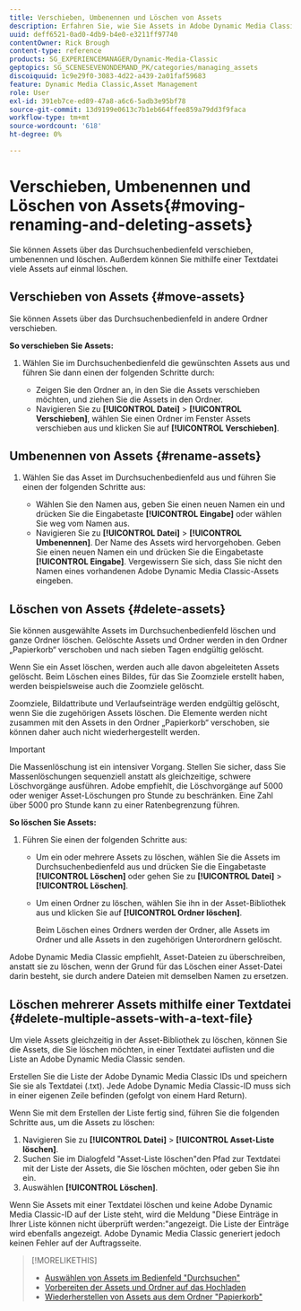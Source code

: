 ```yaml
---
title: Verschieben, Umbenennen und Löschen von Assets
description: Erfahren Sie, wie Sie Assets in Adobe Dynamic Media Classic verschieben, umbenennen und löschen können.
uuid: deff6521-0ad0-4db9-b4e0-e3211ff97740
contentOwner: Rick Brough
content-type: reference
products: SG_EXPERIENCEMANAGER/Dynamic-Media-Classic
geptopics: SG_SCENESEVENONDEMAND_PK/categories/managing_assets
discoiquuid: 1c9e29f0-3083-4d22-a439-2a01faf59683
feature: Dynamic Media Classic,Asset Management
role: User
exl-id: 391eb7ce-ed89-47a8-a6c6-5adb3e95bf78
source-git-commit: 13d9199e0613c7b1eb664ffee859a79dd3f9faca
workflow-type: tm+mt
source-wordcount: '618'
ht-degree: 0%

---
```


# Verschieben, Umbenennen und Löschen von Assets{#moving-renaming-and-deleting-assets}

Sie können Assets über das Durchsuchenbedienfeld verschieben, umbenennen und löschen. Außerdem können Sie mithilfe einer Textdatei viele Assets auf einmal löschen.

## Verschieben von Assets {#move-assets}

Sie können Assets über das Durchsuchenbedienfeld in andere Ordner verschieben.

**So verschieben Sie Assets:**

1. Wählen Sie im Durchsuchenbedienfeld die gewünschten Assets aus und führen Sie dann einen der folgenden Schritte durch:

   * Zeigen Sie den Ordner an, in den Sie die Assets verschieben möchten, und ziehen Sie die Assets in den Ordner.
   * Navigieren Sie zu **[!UICONTROL Datei]** > **[!UICONTROL Verschieben]**, wählen Sie einen Ordner im Fenster Assets verschieben aus und klicken Sie auf **[!UICONTROL Verschieben]**.

## Umbenennen von Assets {#rename-assets}

1. Wählen Sie das Asset im Durchsuchenbedienfeld aus und führen Sie einen der folgenden Schritte aus:

   * Wählen Sie den Namen aus, geben Sie einen neuen Namen ein und drücken Sie die Eingabetaste **[!UICONTROL Eingabe]** oder wählen Sie weg vom Namen aus.
   * Navigieren Sie zu **[!UICONTROL Datei]** > **[!UICONTROL Umbenennen]**. Der Name des Assets wird hervorgehoben. Geben Sie einen neuen Namen ein und drücken Sie die Eingabetaste **[!UICONTROL Eingabe]**. Vergewissern Sie sich, dass Sie nicht den Namen eines vorhandenen Adobe Dynamic Media Classic-Assets eingeben.

## Löschen von Assets {#delete-assets}

Sie können ausgewählte Assets im Durchsuchenbedienfeld löschen und ganze Ordner löschen. Gelöschte Assets und Ordner werden in den Ordner „Papierkorb“ verschoben und nach sieben Tagen endgültig gelöscht.

Wenn Sie ein Asset löschen, werden auch alle davon abgeleiteten Assets gelöscht. Beim Löschen eines Bildes, für das Sie Zoomziele erstellt haben, werden beispielsweise auch die Zoomziele gelöscht.

Zoomziele, Bildattribute und Verlaufseinträge werden endgültig gelöscht, wenn Sie die zugehörigen Assets löschen. Die Elemente werden nicht zusammen mit den Assets in den Ordner „Papierkorb“ verschoben, sie können daher auch nicht wiederhergestellt werden.

>[!IMPORTANT]
>
>Die Massenlöschung ist ein intensiver Vorgang. Stellen Sie sicher, dass Sie Massenlöschungen sequenziell anstatt als gleichzeitige, schwere Löschvorgänge ausführen. Adobe empfiehlt, die Löschvorgänge auf 5000 oder weniger Asset-Löschungen pro Stunde zu beschränken. Eine Zahl über 5000 pro Stunde kann zu einer Ratenbegrenzung führen.

**So löschen Sie Assets:**

1. Führen Sie einen der folgenden Schritte aus:

   * Um ein oder mehrere Assets zu löschen, wählen Sie die Assets im Durchsuchenbedienfeld aus und drücken Sie die Eingabetaste **[!UICONTROL Löschen]** oder gehen Sie zu **[!UICONTROL Datei]** > **[!UICONTROL Löschen]**.
   * Um einen Ordner zu löschen, wählen Sie ihn in der Asset-Bibliothek aus und klicken Sie auf **[!UICONTROL Ordner löschen]**.

      Beim Löschen eines Ordners werden der Ordner, alle Assets im Ordner und alle Assets in den zugehörigen Unterordnern gelöscht.

Adobe Dynamic Media Classic empfiehlt, Asset-Dateien zu überschreiben, anstatt sie zu löschen, wenn der Grund für das Löschen einer Asset-Datei darin besteht, sie durch andere Dateien mit demselben Namen zu ersetzen.

## Löschen mehrerer Assets mithilfe einer Textdatei {#delete-multiple-assets-with-a-text-file}

Um viele Assets gleichzeitig in der Asset-Bibliothek zu löschen, können Sie die Assets, die Sie löschen möchten, in einer Textdatei auflisten und die Liste an Adobe Dynamic Media Classic senden.

Erstellen Sie die Liste der Adobe Dynamic Media Classic IDs und speichern Sie sie als Textdatei (.txt). Jede Adobe Dynamic Media Classic-ID muss sich in einer eigenen Zeile befinden (gefolgt von einem Hard Return).

Wenn Sie mit dem Erstellen der Liste fertig sind, führen Sie die folgenden Schritte aus, um die Assets zu löschen:

1. Navigieren Sie zu **[!UICONTROL Datei]** > **[!UICONTROL Asset-Liste löschen]**.
1. Suchen Sie im Dialogfeld &quot;Asset-Liste löschen&quot;den Pfad zur Textdatei mit der Liste der Assets, die Sie löschen möchten, oder geben Sie ihn ein.
1. Auswählen **[!UICONTROL Löschen]**.

Wenn Sie Assets mit einer Textdatei löschen und keine Adobe Dynamic Media Classic-ID auf der Liste steht, wird die Meldung &quot;Diese Einträge in Ihrer Liste können nicht überprüft werden:&quot;angezeigt. Die Liste der Einträge wird ebenfalls angezeigt. Adobe Dynamic Media Classic generiert jedoch keinen Fehler auf der Auftragsseite.

>[!MORELIKETHIS]
>
>* [Auswählen von Assets im Bedienfeld &quot;Durchsuchen&quot;](selecting-assets-browse-panel.md#selecting_assets_in_the_browse_panel)
>* [Vorbereiten der Assets und Ordner auf das Hochladen](uploading-files.md#preparing_your_assets_and_folders_for_uploading)
>* [Wiederherstellen von Assets aus dem Ordner &quot;Papierkorb&quot;](trash-folder.md#restoring_assets_from_the_trash_folder)

